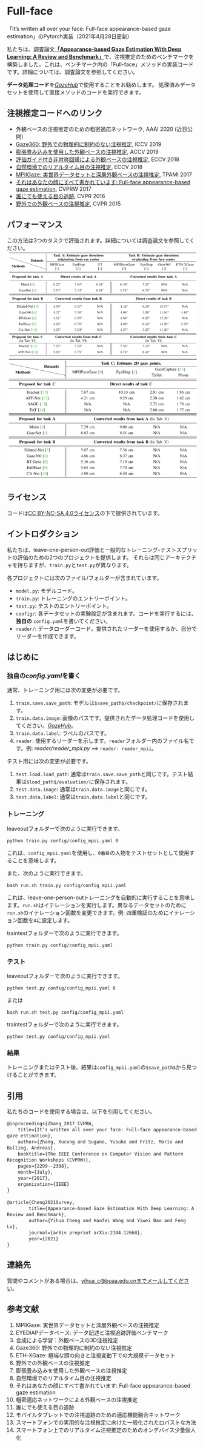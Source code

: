 # Full-face
「It’s written all over your face: Full-face appearance-based gaze estimation」のPytorch実装（2021年4月28日更新）

私たちは、調査論文[**「Appearance-based Gaze Estimation With Deep Learning: A Review and Benchmark」**](https://arxiv.org/abs/2104.12668)で、注視推定のためのベンチマークを構築しました。これは、ベンチマーク内の「Full-face」メソッドの実装コードです。詳細については、調査論文を参照してください。

**データ処理コード**を<a href="http://phi-ai.org/GazeHub/" target="_blank">*GazeHub*</a>で使用することをお勧めします。
処理済みデータセットを使用して直接メソッドのコードを実行できます。

## 注視推定コードへのリンク

- 外観ベースの注視推定のための粗密適応ネットワーク, AAAI 2020 (近日公開)
- [Gaze360: 野外での物理的に制約のない注視推定](https://github.com/yihuacheng/Gaze360), ICCV 2019
- [膨張畳み込みを使用した外観ベースの注視推定](https://github.com/yihuacheng/Dilated-Net), ACCV 2019
- [評価ガイド付き非対称回帰による外観ベースの注視推定](https://github.com/yihuacheng/ARE-GazeEstimation), ECCV 2018
- [自然環境でのリアルタイム目の注視推定](https://github.com/yihuacheng/RT-Gene), ECCV 2018
- [MPIIGaze: 実世界データセットと深層外観ベースの注視推定](https://github.com/yihuacheng/Gaze-Net), TPAMI 2017
- [それはあなたの顔にすべて書かれています: Full-face appearance-based gaze estimation](https://github.com/yihuacheng/Full-face), CVPRW 2017
- [誰にでも使える目の追跡](https://github.com/yihuacheng/Itracker), CVPR 2016
- [野外での外観ベースの注視推定](https://github.com/yihuacheng/Mnist), CVPR 2015

## パフォーマンス
この方法は3つのタスクで評価されます。詳細については調査論文を参照してください。
![ベンチマーク](benchmarkA.png)
![ベンチマーク](benchmarkB.png)

## ライセンス
コードは[CC BY-NC-SA 4.0ライセンス](https://creativecommons.org/licenses/by-nc-sa/4.0/)の下で提供されています。


## イントロダクション
私たちは、leave-one-person-out評価と一般的なトレーニング-テストスプリットの評価のための2つのプロジェクトを提供します。
それらは同じアーキテクチャを持ちますが、`train.py`と`test.py`が異なります。

各プロジェクトには次のファイル/フォルダーが含まれています。
- `model.py`: モデルコード。
- `train.py`: トレーニングのエントリーポイント。
- `test.py`: テストのエントリーポイント。
- `config/`: 各データセットの実験設定が含まれます。コードを実行するには、**独自の** `config.yaml`を書いてください。
- `reader/`: データローダーコード。提供されたリーダーを使用するか、自分でリーダーを作成できます。

## はじめに
### 独自の*config.yaml*を書く

通常、トレーニング用には次の変更が必要です。
1. `train.save.save_path`: モデルは`$save_path$/checkpoint/`に保存されます。
2. `train.data.image`: 画像のパスです。提供されたデータ処理コードを使用してください。<a href="http://phi-ai.org/GazeHub/" target="_blank">*GazeHub*</a>。
3. `train.data.label`: ラベルのパスです。
4. `reader`: 使用するリーダーを示します。`reader`フォルダー内のファイル名です。例: *reader/reader_mpii.py* ==> `reader: reader_mpii`。

テスト用には次の変更が必要です。
1. `test.load.load_path`: 通常は`train.save.save_path`と同じです。テスト結果は`$load_path$/evaluation/`に保存されます。
2. `test.data.image`: 通常は`train.data.image`と同じです。
3. `test.data.label`: 通常は`train.data.label`と同じです。

### トレーニング

leaveoutフォルダーで次のように実行できます。
```
python train.py config/config_mpii.yaml 0
```
これは、`config_mpii.yaml`を使用し、`0番目`の人物をテストセットとして使用することを意味します。

また、次のように実行できます。
```
bash run.sh train.py config/config_mpii.yaml
```
これは、leave-one-person-outトレーニングを自動的に実行することを意味します。`run.sh`はイテレーションを実行します。異なるデータセットのために`run.sh`のイテレーション回数を変更できます。例: 四重検証のためにイテレーション回数を`4`に設定します。

traintestフォルダーで次のように実行できます。
```
python train.py config/config_mpii.yaml
```

### テスト
leaveoutフォルダーで次のように実行できます。
```
python test.py config/config_mpii.yaml 0
```
または
```
bash run.sh test.py config/config_mpii.yaml
```

traintestフォルダーで次のように実行できます。
```
python test.py config/config_mpii.yaml
```

### 結果
トレーニングまたはテスト後、結果は`config_mpii.yaml`の`$save_path$`から見つけることができます。


## 引用
私たちのコードを使用する場合は、以下を引用してください。
```
@inproceedings{Zhang_2017_CVPRW,
	title={It’s written all over your face: Full-face appearance-based gaze estimation},
	author={Zhang, Xucong and Sugano, Yusuke and Fritz, Mario and Bulling, Andreas},
	booktitle={The IEEE Conference on Computer Vision and Pattern Recognition Workshops (CVPRW)},
	pages={2299--2308},
	month={July},
	year={2017},
	organization={IEEE}
}

@article{Cheng2021Survey,
        title={Appearance-based Gaze Estimation With Deep Learning: A Review and Benchmark},
        author={Yihua Cheng and Haofei Wang and Yiwei Bao and Feng Lu},
        journal={arXiv preprint arXiv:2104.12668},
        year={2021}
}
```
## 連絡先
質問やコメントがある場合は、yihua_c@buaa.edu.cnまでメールしてください。


## 参考文献

1. MPIIGaze: 実世界データセットと深層外観ベースの注視推定
2. EYEDIAPデータベース: データ記述と注視追跡評価ベンチマーク
3. 合成による学習：外観ベースの3D注視推定
3. Gaze360: 野外での物理的に制約のない注視推定
5. ETH-XGaze: 極端な頭の向きと注視変動下での大規模データセット
6. 野外での外観ベースの注視推定  
7. 膨張畳み込みを使用した外観ベースの注視推定
8. 自然環境でのリアルタイム目の注視推定
9. それはあなたの顔にすべて書かれています: Full-face appearance-based gaze estimation
10. 粗密適応ネットワークによる外観ベースの注視推定
11. 誰にでも使える目の追跡
12. モバイルタブレットでの注視追跡のための適応機能融合ネットワーク
13. スマートフォンでの実用的な注視推定に向けた一般化されたロバストな方法
14. スマートフォン上でのリアルタイム注視推定のためのオンデバイス少量個人化